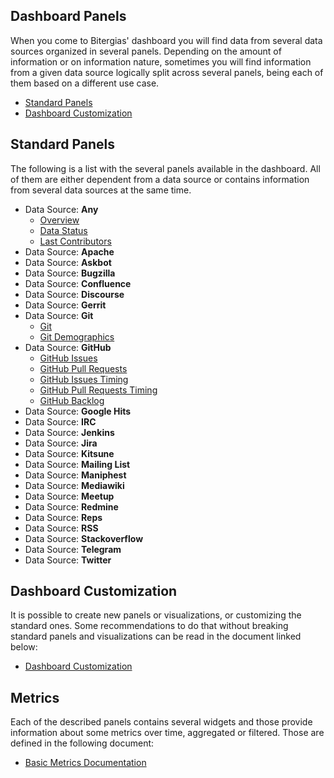 ## Dashboard Panels

When you come to Bitergias' dashboard you will find data from several data sources
organized in several panels. Depending on the amount of information or on
information nature, sometimes you will find information from a given data
source logically split across several panels, being each of them based on a
different use case.

* [Standard Panels](#standard-panels)
* [Dashboard Customization](#dashboard-customization)

## Standard Panels

The following is a list with the several panels available in the dashboard. All of them are either dependent from a data source or contains information from several data sources at the same time.

* Data Source: **Any**
  * [Overview](overview.md)
  * [Data Status](data-status.md)
  * [Last Contributors](last-contributors.md)
* Data Source: **Apache**
* Data Source: **Askbot**
* Data Source: **Bugzilla**
* Data Source: **Confluence**
* Data Source: **Discourse**
* Data Source: **Gerrit**
* Data Source: **Git**
  * [Git](git.md)
  * [Git Demographics](git-demographics.md)
* Data Source: **GitHub**
  * [GitHub Issues](github-issues.md)
  * [GitHub Pull Requests](github-pullrequests.md)
  * [GitHub Issues Timing](github-issues-timing.md)
  * [GitHub Pull Requests Timing](github-pullrequests-timing.md)
  * [GitHub Backlog](github-backlog.md)
* Data Source: **Google Hits**
* Data Source: **IRC**
* Data Source: **Jenkins**
* Data Source: **Jira**
* Data Source: **Kitsune**
* Data Source: **Mailing List**
* Data Source: **Maniphest**
* Data Source: **Mediawiki**
* Data Source: **Meetup**
* Data Source: **Redmine**
* Data Source: **Reps**
* Data Source: **RSS**
* Data Source: **Stackoverflow**
* Data Source: **Telegram**
* Data Source: **Twitter**

## Dashboard Customization

It is possible to create new panels or visualizations, or customizing the standard ones. Some recommendations to do that without breaking standard panels and visualizations can be read in the document linked below: 

* [Dashboard Customization](dashboard-customization.md)

## Metrics

Each of the described panels contains several widgets and those provide information about some metrics over time, aggregated or filtered. Those are defined in the following document:

* [Basic Metrics Documentation](metrics.md)
